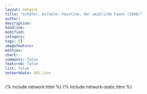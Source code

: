 ```yaml
---
layout: network
title: "Schäfer, Wilhelm: Faustine, der weibliche Faust (1898)"
author:
description:
headline:
modified:
category:
tags: []
imagefeature: 
mathjax: 
chart: 
comments: false
featured: false
list: false
networkdata: 302.json
---
```

{% include network.html %}
{% include network-static.html %}
